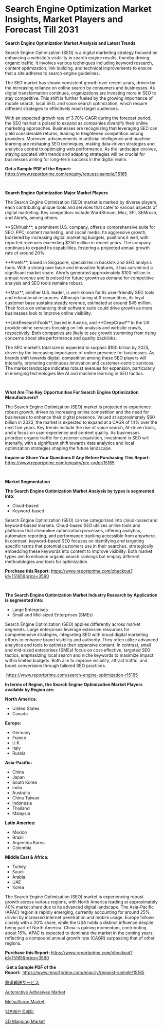 <p><h1>Search Engine Optimization Market Insights, Market Players and Forecast Till 2031</h1></p><p><strong>Search Engine Optimization Market Analysis and Latest Trends</strong></p>
<p><p>Search Engine Optimization (SEO) is a digital marketing strategy focused on enhancing a website's visibility in search engine results, thereby driving organic traffic. It involves various techniques including keyword research, content optimization, link building, and technical improvements to ensure that a site adheres to search engine guidelines. </p><p>The SEO market has shown consistent growth over recent years, driven by the increasing reliance on online search by consumers and businesses. As digital transformation continues, organizations are investing more in SEO to stay competitive. This shift is further fueled by the growing importance of mobile search, local SEO, and voice search optimization, which require different strategies to effectively reach target audiences.</p><p>With an expected growth rate of 3.70% CAGR during the forecast period, the SEO market is poised to expand as companies diversify their online marketing approaches. Businesses are recognizing that leveraging SEO can yield considerable returns, leading to heightened competition among providers. Moreover, advancements in artificial intelligence and machine learning are reshaping SEO techniques, making data-driven strategies and analytics central to optimizing web performance. As the landscape evolves, staying updated with trends and adapting strategies will be crucial for businesses aiming for long-term success in the digital realm.</p></p>
<p><strong>Get a Sample PDF of the Report:&nbsp;</strong> <a href="https://www.reportprime.com/enquiry/request-sample/15165">https://www.reportprime.com/enquiry/request-sample/15165</a></p>
<p>&nbsp;</p>
<p><strong>Search Engine Optimization Major Market Players</strong></p>
<p><p>The Search Engine Optimization (SEO) market is marked by diverse players, each contributing unique tools and services that cater to various aspects of digital marketing. Key competitors include WordStream, Moz, SPI, SEMrush, and Ahrefs, among others.</p><p>**SEMrush**, a prominent U.S. company, offers a comprehensive suite for SEO, PPC, content marketing, and social media. Its aggressive growth, bolstered by increasing digital marketing budgets, positions it well, with reported revenues exceeding $250 million in recent years. The company continues to expand its capabilities, fostering a projected annual growth rate of around 20%.</p><p>**Ahrefs**, based in Singapore, specializes in backlink and SEO analysis tools. With a strong user base and innovative features, it has carved out a significant market share. Ahrefs generated approximately $100 million in annual revenue and is poised for future growth as demand for competitive analysis and SEO tools remains robust.</p><p>**Moz**, another U.S. leader, is well-known for its user-friendly SEO tools and educational resources. Although facing stiff competition, its loyal customer base sustains steady revenue, estimated at around $45 million. Their focus on enhancing their software suite could drive growth as more businesses look to improve online visibility.</p><p>**LinkResearchTools**, based in Austria, and **DeepCrawl** in the UK provide niche services focusing on link analysis and website crawls, respectively. Both companies are likely to see growth stemming from rising concerns about site performance and quality backlinks.</p><p>The SEO market’s total size is expected to surpass $100 billion by 2025, driven by the increasing importance of online presence for businesses. As brands shift towards digital, competition among these SEO players will intensify, promoting continuous innovation and customer-centric services. The market landscape indicates robust avenues for expansion, particularly in emerging technologies like AI and machine learning in SEO tactics.</p></p>
<p>&nbsp;</p>
<p><strong>What Are The Key Opportunities For Search Engine Optimization Manufacturers?</strong></p>
<p><p>The Search Engine Optimization (SEO) market is projected to experience robust growth, driven by increasing online competition and the need for businesses to enhance their digital presence. Valued at approximately $60 billion in 2023, the market is expected to expand at a CAGR of 14% over the next five years. Key trends include the rise of voice search, AI-driven tools, and a focus on user experience and content quality. As businesses prioritize organic traffic for customer acquisition, investment in SEO will intensify, with a significant shift towards data analytics and local optimization strategies shaping the future landscape.</p></p>
<p><strong>Inquire or Share Your Questions If Any Before Purchasing This Report:</strong> <a href="https://www.reportprime.com/enquiry/pre-order/15165">https://www.reportprime.com/enquiry/pre-order/15165</a></p>
<p>&nbsp;</p>
<p><strong>Market Segmentation</strong></p>
<p><strong>The Search Engine Optimization Market Analysis by types is segmented into:</strong></p>
<p><ul><li>Cloud-based</li><li>Keyword-based</li></ul></p>
<p><p>Search Engine Optimization (SEO) can be categorized into cloud-based and keyword-based markets. Cloud-based SEO utilizes online tools and platforms that streamline optimization processes, offering analytics, automated reporting, and performance tracking accessible from anywhere. In contrast, keyword-based SEO focuses on identifying and targeting specific terms that potential customers use in their searches, strategically embedding these keywords into content to improve visibility. Both market types aim to enhance organic search rankings but employ different methodologies and tools for optimization.</p></p>
<p><strong>Purchase this Report:&nbsp;</strong><a href="https://www.reportprime.com/checkout?id=15165&price=3590">https://www.reportprime.com/checkout?id=15165&price=3590</a></p>
<p>&nbsp;</p>
<p><strong>The Search Engine Optimization Market Industry Research by Application is segmented into:</strong></p>
<p><ul><li>Large Enterprises</li><li>Small and Mid-sized Enterprises (SMEs)</li></ul></p>
<p><p>Search Engine Optimization (SEO) applies differently across market segments. Large enterprises leverage extensive resources for comprehensive strategies, integrating SEO with broad digital marketing efforts to enhance brand visibility and authority. They often utilize advanced analytics and tools to optimize their expansive content. In contrast, small and mid-sized enterprises (SMEs) focus on cost-effective, targeted SEO tactics, emphasizing local search and niche keywords to maximize impact within limited budgets. Both aim to improve visibility, attract traffic, and boost conversions through tailored SEO practices.</p></p>
<p><a href="https://www.reportprime.com/search-engine-optimization-r15165">&nbsp;https://www.reportprime.com/search-engine-optimization-r15165</a></p>
<p><strong>In terms of Region, the Search Engine Optimization Market Players available by Region are:</strong></p>
<p>
    <p> <strong> North America: </strong>
        <ul>
            <li>United States</li>
            <li>Canada</li>
        </ul>
        </p> 
    <p> <strong> Europe: </strong>
        <ul>
            <li>Germany</li>
            <li>France</li>
            <li>U.K.</li>
            <li>Italy</li>
            <li>Russia</li>
        </ul>
        </p> 
    <p> <strong> Asia-Pacific: </strong>
        <ul>
            <li>China</li>
            <li>Japan</li>
            <li>South Korea</li>
            <li>India</li>
            <li>Australia</li>
            <li>China Taiwan</li>
            <li>Indonesia</li>
            <li>Thailand</li>
            <li>Malaysia</li>
        </ul>
        </p> 
    <p> <strong> Latin America: </strong>
        <ul>
            <li>Mexico</li>
            <li>Brazil</li>
            <li>Argentina Korea</li>
            <li>Colombia</li>
        </ul>
        </p> 
    <p> <strong> Middle East & Africa: </strong>
        <ul>
            <li>Turkey</li>
            <li>Saudi</li>
            <li>Arabia</li>
            <li>UAE</li>
            <li>Korea</li>
        </ul>
    </p>
    </p>
<p><p>The Search Engine Optimization (SEO) market is experiencing robust growth across various regions, with North America leading at approximately 40% market share due to its advanced digital landscape. The Asia-Pacific (APAC) region is rapidly emerging, currently accounting for around 25%, driven by increased internet penetration and mobile usage. Europe follows closely with a 20% share, while the USA holds a distinct influence despite being part of North America. China is gaining momentum, contributing about 15%. APAC is expected to dominate the market in the coming years, reflecting a compound annual growth rate (CAGR) surpassing that of other regions.</p></p>
<p><strong>Purchase this Report: </strong><a href="https://www.reportprime.com/checkout?id=15165&price=3590">https://www.reportprime.com/checkout?id=15165&price=3590</a></p>
<p>&nbsp;<strong>Get a Sample PDF of the Report:&nbsp;&nbsp;</strong><a href="https://www.reportprime.com/enquiry/request-sample/15165">https://www.reportprime.com/enquiry/request-sample/15165</a></p>
<p><strong></strong></p>
<p><p><a href="https://medium.com/@beaumontdavv7mp/railroad-transportation-service-market-%E3%81%AF-%E3%82%B3%E3%82%B9%E3%83%88%E7%AE%A1%E7%90%86%E3%81%A8%E5%8A%B9%E7%8E%87%E5%90%91%E4%B8%8A%E3%82%92%E5%84%AA%E5%85%88%E3%81%97%E3%81%BE%E3%81%99-%E3%81%95%E3%82%89%E3%81%AB-%E5%A0%B1%E5%91%8A%E6%9B%B8%E3%81%AF%E5%B8%82%E5%A0%B4%E3%81%AE%E9%9C%80%E8%A6%81%E9%9D%A2%E3%81%A8%E4%BE%9B%E7%B5%A6%E9%9D%A2%E3%81%AE%E4%B8%A1%E6%96%B9%E3%82%92%E3%82%AB%E3%83%90%E3%83%BC%E3%81%97%E3%81%A6%E3%81%84%E3%81%BE%E3%81%99-ec76da6adfaa">鉄道輸送サービス</a></p><p><a href="https://issuu.com/reportprime-2/docs/automotive-adhesives-market-size-20_a06d411e164e7d">Automotive Adhesives Market</a></p><p><a href="https://medium.com/@nathalelly87957/strategic-market-insights-into-the-global-metsulfuron-market-2024-2031-4a4e31f426d1">Metsulfuron Market</a></p><p><a href="https://medium.com/@reyeshowell_6566/%EC%84%B8%EA%B3%84-impression-trays-market-%EC%9D%80-2024%EC%97%90%EC%84%9C-2031%EB%A1%9C-%EC%97%B0%ED%8F%89%EA%B7%A0-%EC%A6%9D%EA%B0%80%EC%9C%A8%EC%9D%84-%EB%B3%B4%EC%9D%BC-%EA%B2%83%EC%9C%BC%EB%A1%9C-%EC%98%88%EC%83%81%EB%90%A9%EB%8B%88%EB%8B%A4-e83d90c5e3bb">임프레션 트레이</a></p><p><a href="https://github.com/NargisHussain75/Market-Research-Report-List-1/blob/main/3d-mapping-market.md">3D Mapping Market</a></p></p>